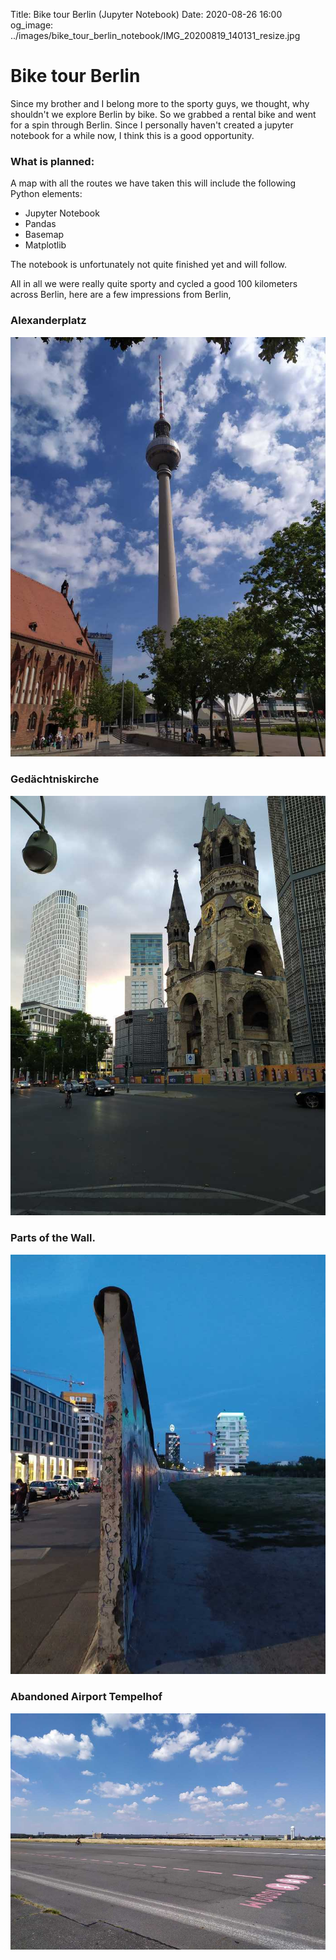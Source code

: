 Title: Bike tour Berlin (Jupyter Notebook)
Date: 2020-08-26 16:00
og_image: ../images/bike_tour_berlin_notebook/IMG_20200819_140131_resize.jpg

# Bike tour Berlin

Since my brother and I belong more to the sporty guys, we thought, why shouldn't we explore Berlin by bike.
So we grabbed a rental bike and went for a spin through Berlin.
Since I personally haven't created a jupyter notebook for a while now, I think this is a good opportunity.

### What is planned:
A map with all the routes we have taken this will include the following Python elements:

* Jupyter Notebook
* Pandas 
* Basemap
* Matplotlib

The notebook is unfortunately not quite finished yet and will follow.

All in all we were really quite sporty and cycled a good 100 kilometers across Berlin, here are a few impressions from Berlin,

### Alexanderplatz
![Photo](/images/bike_tour_berlin_notebook/IMG_20200815_114145_resize.jpg)

### Gedächtniskirche
![Photo](/images/bike_tour_berlin_notebook/IMG_20200815_200436_1_resize.jpg)

### Parts of the Wall.
![Photo](/images/bike_tour_berlin_notebook/IMG_20200819_205230_resize.jpg)

### Abandoned Airport Tempelhof
![Photo](/images/bike_tour_berlin_notebook/IMG_20200817_134433_resize.jpg)


